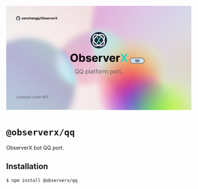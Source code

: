 ![banner](../../assets/platform-qq.jpg)

# `@observerx/qq`

ObserverX bot QQ port.

## Installation

```bash
$ npm install @observerx/qq
```
